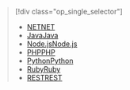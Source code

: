 > [!div class="op_single_selector"]
> * [<span data-ttu-id="9c13b-101">NET</span><span class="sxs-lookup"><span data-stu-id="9c13b-101">NET</span></span>](../articles/service-bus-messaging/service-bus-dotnet-get-started-with-queues.md)
> * [<span data-ttu-id="9c13b-102">Java</span><span class="sxs-lookup"><span data-stu-id="9c13b-102">Java</span></span>](../articles/service-bus-messaging/service-bus-java-how-to-use-queues.md)
> * [<span data-ttu-id="9c13b-103">Node.js</span><span class="sxs-lookup"><span data-stu-id="9c13b-103">Node.js</span></span>](../articles/service-bus-messaging/service-bus-nodejs-how-to-use-queues.md)
> * [<span data-ttu-id="9c13b-104">PHP</span><span class="sxs-lookup"><span data-stu-id="9c13b-104">PHP</span></span>](../articles/service-bus-messaging/service-bus-php-how-to-use-queues.md)
> * [<span data-ttu-id="9c13b-105">Python</span><span class="sxs-lookup"><span data-stu-id="9c13b-105">Python</span></span>](../articles/service-bus-messaging/service-bus-python-how-to-use-queues.md)
> * [<span data-ttu-id="9c13b-106">Ruby</span><span class="sxs-lookup"><span data-stu-id="9c13b-106">Ruby</span></span>](../articles/service-bus-messaging/service-bus-ruby-how-to-use-queues.md)
> * [<span data-ttu-id="9c13b-107">REST</span><span class="sxs-lookup"><span data-stu-id="9c13b-107">REST</span></span>](../articles/service-bus-messaging/service-bus-brokered-tutorial-rest.md)
> 
> 

